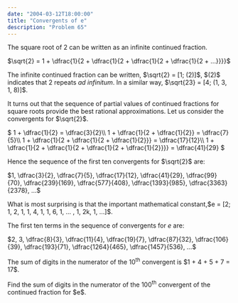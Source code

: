 ```yaml
---
date: "2004-03-12T18:00:00"
title: "Convergents of e"
description: "Problem 65"
---
```


<p>The square root of 2 can be written as an infinite continued fraction.</p>
<p>$\sqrt{2} = 1 + \dfrac{1}{2 + \dfrac{1}{2 + \dfrac{1}{2 + \dfrac{1}{2 + ...}}}}$</p>
<p>The infinite continued fraction can be written, $\sqrt{2} = [1; (2)]$, $(2)$ indicates that 2 repeats <i>ad infinitum</i>. In a similar way, $\sqrt{23} = [4; (1, 3, 1, 8)]$.</p>
<p>It turns out that the sequence of partial values of continued fractions for square roots provide the best rational approximations. Let us consider the convergents for $\sqrt{2}$.</p>
<p>$
1 + \dfrac{1}{2} = \dfrac{3}{2}\\
1 + \dfrac{1}{2 + \dfrac{1}{2}} = \dfrac{7}{5}\\
1 + \dfrac{1}{2 + \dfrac{1}{2 + \dfrac{1}{2}}} = \dfrac{17}{12}\\
1 + \dfrac{1}{2 + \dfrac{1}{2 + \dfrac{1}{2 + \dfrac{1}{2}}}} = \dfrac{41}{29}
$</p>
<p>Hence the sequence of the first ten convergents for $\sqrt{2}$ are:</p>
<p>$1, \dfrac{3}{2}, \dfrac{7}{5}, \dfrac{17}{12}, \dfrac{41}{29}, \dfrac{99}{70}, \dfrac{239}{169}, \dfrac{577}{408}, \dfrac{1393}{985}, \dfrac{3363}{2378}, ...$</p>
<p>What is most surprising is that the important mathematical constant,$e = [2; 1, 2, 1, 1, 4, 1, 1, 6, 1, ... , 1, 2k, 1, ...]$.</p>
<p>The first ten terms in the sequence of convergents for <i>e</i> are:</p>
<p>$2, 3, \dfrac{8}{3}, \dfrac{11}{4}, \dfrac{19}{7}, \dfrac{87}{32}, \dfrac{106}{39}, \dfrac{193}{71}, \dfrac{1264}{465}, \dfrac{1457}{536}, ...$</p>
<p>The sum of digits in the numerator of the 10<sup>th</sup> convergent is $1 + 4 + 5 + 7 = 17$.</p>
<p>Find the sum of digits in the numerator of the 100<sup>th</sup> convergent of the continued fraction for $e$.</p>

